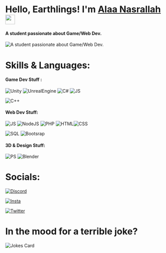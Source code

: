# Hello, Earthlings! I'm [Alaa Nasrallah](http://example.com)<img src="https://raw.githubusercontent.com/MartinHeinz/MartinHeinz/master/wave.gif" width="30px">

#### A student passionate about Game/Web Dev.
![A student passionate about Game/Web Dev.](https://c.tenor.com/LDuF2jVabwoAAAAC/banner-welcome.gif)

# Skills & Languages:
#### Game Dev Stuff : 
![Unity](https://img.shields.io/badge/Unity-100000?style=for-the-badge&logo=unity&logoColor=white)  ![UnrealEngine](https://img.shields.io/badge/-Unreal%20Engine-313131?style=for-the-badge&logo=unreal-engine&logoColor=white) ![C#](https://img.shields.io/badge/C%23-239120?style=for-the-badge&logo=c-sharp&logoColor=white) ![JS](https://img.shields.io/badge/JavaScript-323330?style=for-the-badge&logo=javascript&logoColor=F7DF1E) 

 ![C++](https://img.shields.io/badge/C%2B%2B-00599C?style=for-the-badge&logo=c%2B%2B&logoColor=white) 

#### Web Dev Stuff: 
![JS](https://img.shields.io/badge/JavaScript-323330?style=for-the-badge&logo=javascript&logoColor=F7DF1E)  ![NodeJS](https://img.shields.io/badge/Node.js-339933?style=for-the-badge&logo=nodedotjs&logoColor=white) ![PHP](https://img.shields.io/badge/PHP-777BB4?style=for-the-badge&logo=php&logoColor=white) ![HTML](https://img.shields.io/badge/HTML5-E34F26?style=for-the-badge&logo=html5&logoColor=white)![CSS](https://img.shields.io/badge/CSS3-1572B6?style=for-the-badge&logo=css3&logoColor=white)

![SQL](https://img.shields.io/badge/Bootstrap-563D7C?style=for-the-badge&logo=bootstrap&logoColor=white) ![Bootsrap](https://img.shields.io/badge/MySQL-005C84?style=for-the-badge&logo=mysql&logoColor=white) 



#### 3D & Design Stuff: 
![PS](https://img.shields.io/badge/Adobe%20Photoshop-31A8FF?style=for-the-badge&logo=Adobe%20Photoshop&logoColor=black)  ![Blender](https://img.shields.io/badge/blender-%23F5792A.svg?style=for-the-badge&logo=blender&logoColor=white) 

# Socials:

[![Discord](https://img.shields.io/badge/Discord-7289DA?style=for-the-badge&logo=discord&logoColor=white)](https://discord.gg/MVbzrAQVHt)


[![Insta](https://img.shields.io/badge/Instagram-E4405F?style=for-the-badge&logo=instagram&logoColor=white)](https://www.instagram.com/alaanasro1337/)


[![Twitter](https://img.shields.io/badge/Twitter-1DA1F2?style=for-the-badge&logo=twitter&logoColor=white)](http://twitter.com/alinasro1337/)

# In the  mood for a terrible joke? 
![Jokes Card](https://readme-jokes.vercel.app/api)


